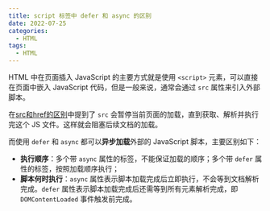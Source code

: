 ```yaml
---
title: script 标签中 defer 和 async 的区别
date: 2022-07-25
categories:
  - HTML
tags:
  - HTML
---
```


HTML 中在页面插入 JavaScript 的主要方式就是使用 `<script>` 元素，可以直接在页面中嵌入 JavaScript 代码，但是一般来说，通常会通过 `src` 属性来引入外部脚本。

在[src和href的区别](./0002、src和href的区别.md)中提到了 `src` 会暂停当前页面的加载，直到获取、解析并执行完这个 JS 文件。这样就会阻塞后续文档的加载。

而使用 `defer` 和 `async` 都可以**异步加载**外部的 JavaScript 脚本，主要区别如下：

* **执行顺序**：多个带 `async` 属性的标签，不能保证加载的顺序；多个带 `defer` 属性的标签，按照加载顺序执行；
* **脚本何时执行**：`async` 属性表示脚本加载完成后立即执行，不会等到文档解析完成。`defer` 属性表示脚本加载完成后还需等到所有元素解析完成，即 `DOMContentLoaded` 事件触发前完成。